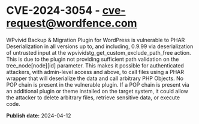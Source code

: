 # CVE-2024-3054 - cve-request@wordfence.com

WPvivid Backup & Migration Plugin for WordPress is vulnerable to PHAR Deserialization in all versions up to, and including, 0.9.99 via deserialization of untrusted input at the wpvividstg_get_custom_exclude_path_free action. This is due to the plugin not providing sufficient path validation on the tree_node[node][id] parameter. This makes it possible for authenticated attackers, with admin-level access and above, to call files using a PHAR wrapper that will deserialize the data and call arbitrary PHP Objects. No POP chain is present in the vulnerable plugin. If a POP chain is present via an additional plugin or theme installed on the target system, it could allow the attacker to delete arbitrary files, retrieve sensitive data, or execute code.

**Publish date:** 2024-04-12
